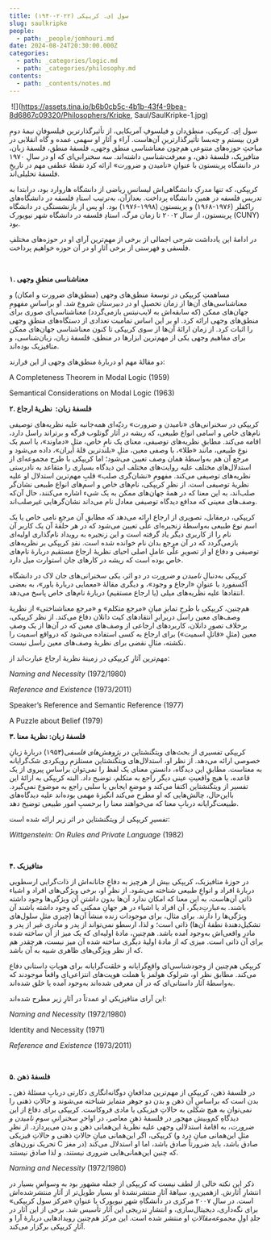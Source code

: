 ```yaml
---
title: سول اِی. کریپکی (۲۰۲۲-۱۹۴۰)
slug: saulkripke
people:
  - path: _people/jomhouri.md
date: 2024-08-24T20:30:00.000Z
categories:
  - path: _categories/logic.md
  - path: _categories/philosophy.md
contents:
  - path: _contents/notes.md
---
```





 ![](https://assets.tina.io/b6b0cb5c-4b1b-43f4-9bea-8d6867c09320/Philosophers/Kripke, Saul/SaulKripke-1.jpg)
 

سول اِی. کریپکی، منطق‌دان و فیلسوفِ آمریکایی، از تأثیرگذارترین فیلسوفانِ نیمۀ دومِ قرن بیستم و چه‌بسا تأثیرگذارترینِ آن‌هاست. آراء و آثارِ او سهمی عمده و گاه انقلابی در مباحثِ حوزه‌های متنوعی هم‌چون معناشناسی منطق وجهی، فلسفۀ منطق، فلسفۀ زبان، متافیزیک، فلسفۀ ذهن، و معرفت‌شناسی داشته‌اند. سه سخنرانی‌ای که او در سالِ ۱۹۷۰ در دانشگاه پرینستون با عنوانِ «نامیدن و ضرورت» ارائه کرد نقطهٔ عطفی مهم در تاریخِ فلسفۀ تحلیلی‌اند.

کریپکی،‌ که تنها مدرکِ دانشگاهی‌اش لیسانسِ ریاضی از دانشگاه هاروارد بود،‌ درابتدا به تدریس فلسفه در همین دانشگاه پرداخت. بعدازآن، به‌ترتیب استادِ فلسفه در دانشگاه‌های راکفلر (۱۹۷۶-۱۹۶۸) و پرینستون (۱۹۹۸-۱۹۷۶) بود. او پس از بازنشستگی در دانشگاه پرینستون، از سال ۲۰۰۲ تا زمان مرگ، استادِ فلسفه در دانشگاه شهر نیویورک (CUNY) بود.

در ادامۀ این یادداشت شرحی اجمالی از برخی از مهم‌ترین آرای او در حوزه‌های مختلفِ فلسفی و فهرستی از برخی آثارِ او در آن حوزه خواهیم پرداخت.

 

**۱. معناشناسی منطقِ وجهی**

مساهمتِ کریپکی در توسعۀ منطق‌های وجهی (منطق‌های ضرورت و امکان) و معناشناسی‌های آن‌ها از زمان تحصیلِ او در دبیرستان شروع شد. او براساسِ مفهومِ جهان‌های ممکن (که سابقه‌اش به لایب‌نیتس بازمی‌گردد) معناشناسی‌ای صوری برای منطق‌های وجهی ارائه کرد. او بر این اساس تمامیت تعدادی از دستگاه‌های منطقِ وجهی را اثبات کرد. از زمان ارائۀ آن‌ها از سوی کریپکی تا کنون معناشناسی جهان‌های ممکن برای مفاهیم وجهی یکی از مهم‌ترین ابزارها در منطق،‌ فلسفۀ زبان، زبان‌شناسی، و متافیزیک بوده‌اند.

دو مقالۀ مهم او دربارۀ منطق‌های وجهی از این قرارند:

<p dir="ltr"> A Completeness Theorem in Modal Logic (1959)</p>

<p dir="ltr"> Semantical Considerations on Modal Logic (1963)</p>


**۲. فلسفۀ زبان: ‌ نظریۀ ارجاع**

کریپکی در سخنرانی‌های «نامیدن و ضرورت» ردیّه‌ای همه‌جانبه علیه نظریه‌های توصیفی نام‌های خاص و اسامی انواع طبیعی،‌ که ریشه در آثار گوتلوب فرگه و برتراند راسل دارد، اقامه می‌کند. مطابقِ نظریه‌های توصیفی، معنای یک نامِ خاص، مثلِ «دماوند»، یا اسم یک نوعِ طبیعی،‌ مانند «طلا»، با وصفی معین، مثلِ «بلندترین قلۀ ایران»، داده می‌شود و مرجع آن هم به‌واسطۀ همان وصف تعیین می‌شود؛ اما کریپکی با طرح مجموعه‌ای از استدلال‌های مختلف علیه روایت‌های مختلف این دیدگاه بسیاری را متقاعد به نادرستی نظریه‌های توصیفی می‌کند. مفهومِ «نشان‌گری صلب» قلبِ مهم‌ترین استدلال او علیه نظریۀ توصیفی است. از نظرِ کریپکی، نام‌های خاص و اسم‌های انواع طبیعی نشان‌گر صلب‌اند، به این معنا که در همۀ جهان‌های ممکن به یک شیء اشاره می‌کنند، حال آن‌که وصف‌های معینی که مدافع دیدگاه توصیفی معادل نام می‌داند نشان‌گرهایی غیرصلب‌اند.

کریپکی، درمقابل، تصویری از ارجاع ارائه می‌دهد که مطابقِ آن مرجعِ نامی خاص یا یک اسم نوع طبیعی به‌واسطۀ زنجیره‌ای علّی تعیین می‌شود که در هر حلقۀ آن یک کاربر آن نام را از کاربری دیگر یاد گرفته است و این زنجیره به رویداد نام‌گذاری اولیه‌ای بازمی‌گردد که در آن مرجع بدان نام خوانده شده است. نقدِ کریپکی بر نظریه‌های توصیفی و دفاع او از تصویرِ علّی عاملِ اصلی احیای نظریۀ ارجاع مستقیم دربارۀ نام‌های خاص بوده است که ریشه در کارهای جان استوارت میل دارد.

کریپکی به‌دنبالِ _نامیدن و ضرورت_ در دو اثر، یکی سخنرانی‌های جان لاک در دانشگاه آکسفورد با عنوانِ‌ «ارجاع و وجود»، و دیگری مقالۀ «معمایی دربارۀ باور»، به بعضی انتقادها علیه نظریه‌های میلی (یا ارجاع مستقیم) دربارۀ نام‌های خاص پاسخ می‌دهد.

هم‌چنین، کریپکی با طرحِ تمایزِ میانِ «مرجع متکلم» و «مرجع معناشناختی» از نظریۀ وصف‌های معین راسل دربرابرِ انتقادهای کیث دانلان دفاع می‌کند. از نظر کریپکی، برخلاف تصورِ دانلان، کاربردهای ارجاعی از وصف‌های معین که در آن‌ها از یک وصفِ معین (مثلِ «قاتلِ اسمیت») برای ارجاع به کسی استفاده می‌شود که درواقع اسمیت را نکشته، مثالِ نقضی برای نظریۀ وصف‌های معین راسل نیست.

مهم‌ترین آثارِ کریپکی در زمینۀ نظریۀ ارجاع عبارت‌اند از:

<p dir="ltr"><i>Naming and Necessity</i> (1972/1980)</p>

<p dir="ltr"><i>Reference and Existence</i> (1973/2011)</p>

<p dir="ltr">Speaker’s Reference and Semantic Reference (1977)</p>

<p dir="ltr">A Puzzle about Belief (1979)</p>



**۳. فلسفۀ زبان: نظریۀ معنا**

کریپکی تفسیری از بحث‌های ویتگنشتاین در _پژوهش‌های فلسفی_(۱۹۵۳) دربارۀ زبانِ خصوصی ارائه می‌دهد. از نظر او، استدلال‌های ویتگنشتاین مستلزمِ رویکردی شک‌گرایانه به معناست. مطابقِ این دیدگاه، دانستنِ معنای یک لفظ را نمی‌توان براساسِ پیروی از یک قاعده، یا هیچ واقعیتِ عینی دیگر راجع به متکلم،‌ توضیح داد. البته کریپکی به ارائۀ این تفسیر از ویتگنشتاین اکتفا می‌کند و موضعِ ایجابی یا سلبی راجع به موضوع نمی‌گیرد. بااین‌حال، چالش‌هایی که او مطرح می‌کند انگیزۀ مهمی بوده‌اند علیه دیدگاه‌های طبیعت‌گرایانه دربابِ معنا که می‌خواهند معنا را برحسبِ امور طبیعی توضیح دهد.

تفسیرِ کریپکی از ویتگنشتاین در اثر زیر ارائه شده است:

<p dir="ltr"><i>Wittgenstein: On Rules and Private Language</i> (1982)</p>

 

**۴. متافیزیک**

در حوزۀ متافیزیک، کریپکی بیش از هرچیز به دفاعِ جانانه‌اش از ذات‌گرایی ارسطویی دربارۀ افراد و انواعِ طبیعی شناخته می‌شود. از نظرِ او،‌ برخی ویژگی‌های افراد و اشیاء ذاتی آن‌هاست، به این معنا که امکان ندارد آن‌ها بدون داشتنِ آن ویژگی‌ها وجود داشته باشند. به‌عبارتِ‌دیگر، آن افراد یا اشیاء در هر جهانِ ممکنی که وجود داشته باشند آن ویژگی‌ها را دارند. برای مثال، برای موجودات زنده منشأ آن‌ها (چیزی مثلِ سلول‌های تشکیل‌دهندۀ نطفۀ آن‌ها) ذاتی است؛ و لذا، ارسطو نمی‌تواند از پدر و مادری غیر از پدر و مادرِ واقعی‌اش به‌وجود آمده باشد. هم‌چنین، مادۀ اولیه‌ای که یک میز از آن ساخته شده برای آن ذاتی است. میزی که از مادۀ اولیۀ دیگری ساخته شده آن میز نیست، هرچقدر هم که از نظر ویژگی‌های ظاهری شبیه به آن باشد.

کریپکی هم‌چنین از وجود‌شناسی‌ای واقع‌گرایانه و خلقت‌گرایانه برای هویاتِ داستانی دفاع می‌کند. مطابق نظر او، شرلوک هولمز یا هملت هویت‌های انتزاعی‌ای واقعاً موجودند که به‌واسطۀ آثار داستانی‌ای که در آن معرفی شده‌اند به‌وجود آمده یا خلق شده‌‌اند.

این آرای‌ متافیزیکی او عمدتاً در آثارِ زیر مطرح شده‌اند:

<p dir="ltr"><i>Naming and Necessity</i> (1972/1980)</p>

<p dir="ltr">Identity and Necessity (1971)</p>

<p dir="ltr"><i>Reference and Existence</i> (1973/2011)</p>

 

**۵. فلسفۀ ذهن**

در فلسفۀ ذهن، کریپکی از مهم‌ترین مدافعانِ دوگانه‌انگاری دکارتی دربابِ مسئلۀ ذهن ـ بدن است که براساسِ آن ذهن و بدن دو جوهر متمایز شناخته می‌شوند و حالاتِ ذهنی را نمی‌توان به هیچ شکلی به حالاتِ فیزیکی یا مادی فروکاست. کریپکی برای دفاع از این دیدگاهِ کم‌وبیش مهجور در فلسفۀ ذهنِ معاصر، در اواخرِ سخنرانیِ سومِ _نامیدن و ضرورت_، به اقامۀ استدلالی وجهی علیه نظریۀ این‌همانی ذهن و بدن می‌پردازد. از نظرِ کریپکی، اگر این‌همانی میانِ حالاتِ ذهنی و حالاتِ فیزیکی (مثلِ این‌همانی میانِ درد و تحریک نورن‌های C در مغز) صادق باشد، باید ضرورتاً صادق باشد، اما او استدلال می‌کند که چنین این‌همانی‌هایی ضروری نیستند، و لذا صادق نیستند.

<p dir="ltr"><i>Naming and Necessity</i> (1972/1980)</p>

ذکر این نکته خالی از لطف نیست که کریپکی از جمله مشهور بود به وسواسِ بسیار در انتشارِ آثارش. ازهمین‌رو،‌ سیاهۀ آثارِ منتشرنشدۀ او بسیار طویل‌تر از آثارِ منتشرشده‌اش است. در سالِ ۲۰۰۷ مرکزی در دانشگاهِ شهرِ نیویورک با عنوانِ «مرکز سول کریپکی» برای نگه‌داری، دیجیتال‌سازی، و انتشارِ تدریجی این آثار تأسیس شد. برخی از این آثار در جلدِ اولِ _مجموعه‌مقالاتِ_ او منتشر شده است. این مرکز هم‌چنین رویدادهایی دربارۀ آرا و آثارِ کریپکی برگزار می‌کند.
